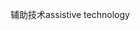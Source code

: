 <span data-ttu-id="96052-101">辅助技术</span><span class="sxs-lookup"><span data-stu-id="96052-101">assistive technology</span></span>
